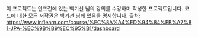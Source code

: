이 프로젝트는 인프런에 있는 백기선 님의 강의를 수강하며 작성한 프로젝트입니다.
코드에 대한 모든 저작권은 백기선 님께 있음을 명시합니다.
출처: https://www.inflearn.com/course/%EC%8A%A4%ED%94%84%EB%A7%81-JPA-%EC%9B%B9%EC%95%B1/dashboard
